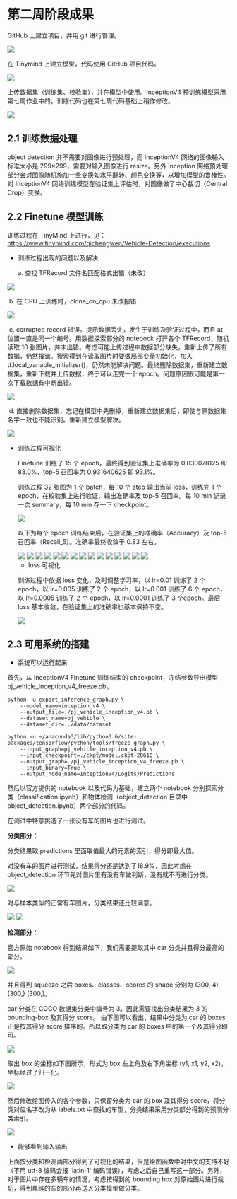 # 第二周阶段成果

GitHub 上建立项目，并用 git 进行管理。

<img src="./reference image/GitHub.png"/>

在 Tinymind 上建立模型，代码使用 GitHub 项目代码。

<img src="./reference image/tinymind_pj.png"/>

上传数据集（训练集、校验集），并在模型中使用。InceptionV4 预训练模型采用第七周作业中的，训练代码也在第七周代码基础上稍作修改。

<img src="./reference image/dataset.png"/>

## 2.1 训练数据处理

object detection 并不需要对图像进行预处理，而 InceptionV4 网络的图像输入标准大小是 299×299，需要对输入图像进行 resize。另外 Inception 网络预处理部分会对图像随机施加一些变换如水平翻转、颜色变换等，以增加模型的鲁棒性。对 InceptionV4 网络训练模型在验证集上评估时，对图像做了中心裁切（Central Crop）变换。

## 2.2 Finetune 模型训练

训练过程在 TinyMind 上进行，见：https://www.tinymind.com/qichengwen/Vehicle-Detection/executions

- 训练过程出现的问题以及解决

  a. 查找 TFRecord 文件名匹配格式出错（未改）

<img src="./reference image/err_dataset_name.png"/>

​	b. 在 CPU 上训练时，clone_on_cpu 未改报错

<img src="./reference image/CPU_clone.png"/>

​	c. corrupted record 错误。提示数据丢失，发生于训练及验证过程中，而且 at 位置一直是同一个编号。用数据探索部分的 notebook 打开各个 TFRecord，随机读取 10 张图片，并未出错。考虑可能上传过程中数据部分缺失，重新上传了所有数据，仍然报错。搜索得到在读取图片时要做局部变量初始化，加入 tf.local_variable_initializer()，仍然未能解决问题。最终删除数据集，重新建立数据集，重新下载并上传数据，终于可以走完一个 epoch。问题原因很可能是第一次下载数据有中断出错。

<img src="./reference image/corrupted_error.jpg" />

​	d. 直接删除数据集，忘记在模型中先删掉，重新建立数据集后，即使与原数据集名字一致也不能识别。重新建立模型解决。

<img src="./reference image/warning1.png" />

- 训练过程可视化

  Finetune 训练了 15 个 epoch，最终得到验证集上准确率为 0.830078125 即 83.0%，top-5 召回率为 0.931640625 即 93.1%。

  训练过程 32 张图为 1 个 batch，每 10 个 step 输出当前 loss，训练完 1 个 epoch，在校验集上进行验证，输出准确率及 top-5 召回率。每 10 min 记录一次 summary，每 10 min 存一下 checkpoint。

  <img src="./reference image/training.png" >

  以下为每个 epoch 训练结束后，在验证集上的准确率（Accuracy）及 top-5 召回率（Recall_5）。准确率最终收敛于 0.83 左右。

  <img src="./reference image/epoch1.png" >

  <img src="./reference image/epoch2.png" >

  <img src="./reference image/epoch3.png" >

  <img src="./reference image/epoch4.png" >

  <img src="./reference image/epoch5.png" >

  <img src="./reference image/epoch6.png" >

  <img src="./reference image/epoch7.png" >

  <img src="./reference image/epoch8.png" >

  <img src="./reference image/epoch9.png" >

  <img src="./reference image/epoch10.png" >

  <img src="./reference image/epoch11.png" >

  <img src="./reference image/epoch12.png" >

  <img src="./reference image/epoch13.png" >

  <img src="./reference image/epoch14.png" >

  <img src="./reference image/epoch15.png" >

  - loss 可视化

  训练过程中依据 loss 变化，及时调整学习率，以 lr=0.01 训练了 2 个 epoch，以 lr=0.005 训练了 2 个 epoch，以 lr=0.001 训练了 6 个 epoch，以 lr=0.0005 训练了 2 个 epoch，以 lr=0.0001 训练了 3 个epoch。最后 loss 基本收敛，在验证集上的准确率也基本保持不变。

  <img src="./reference image/loss.png" >

## 2.3 可用系统的搭建

- 系统可以运行起来

首先，从 InceptionV4 Finetune 训练结束的 checkpoint，冻结参数导出模型 pj_vehicle_inception_v4_freeze.pb。

```
python -u export_inference_graph.py \
    --model_name=inception_v4 \
    --output_file=./pj_vehicle_inception_v4.pb \
    --dataset_name=pj_vehicle \
    --dataset_dir=../data/dataset

python -u ~/anaconda3/lib/python3.6/site-packages/tensorflow/python/tools/freeze_graph.py \
    --input_graph=pj_vehicle_inception_v4.pb \
    --input_checkpoint=./ckpt/model.ckpt-20610 \
    --output_graph=./pj_vehicle_inception_v4_freeze.pb \
    --input_binary=True \
    --output_node_name=InceptionV4/Logits/Predictions
```

然后以官方提供的 notebook 以及代码为基础，建立两个 notebook 分别探索分类（classification.ipynb）和物体检测（object_detection 目录中 object_detection.ipynb）两个部分的代码。

在测试中特意挑选了一张没有车的图片也进行测试。

**分类部分：**

分类结果取 predictions 里面取值最大的元素的索引，得分即最大值。

对没有车的图片进行测试，结果得分还是达到了18.9%，因此考虑在 object_detection 环节先对图片里有没有车做判断，没有就不再进行分类。

<img src="./reference image/cls_on_nocar.png" >

对与样本类似的正常有车图片，分类结果还比较满意。

<img src="./reference image/test.jpg" >

<img src="./reference image/cls_on_test.png" >

**检测部分：**

官方原始 notebook 得到结果如下，我们需要提取其中 car 分类并且得分最高的部分。

<img src="./reference image/out1.jpg" >

并且得到 squeeze 之后 boxes、classes、scores 的 shape 分别为 (300, 4) (300,) (300,)。

car 分类在 COCO 数据集分类中编号为 3。因此需要找出分类结果为 3 的 bounding-box 及其得分 score。 由下图可以看出，结果中分类为 car 的 boxes 正是按其得分 score 排序的。所以取分类为 car 的 boxes 中的第一个及其得分即可。

<img src="./reference image/boxes and scores.png" >

取出 box 的坐标如下图所示，形式为 box 左上角及右下角坐标 (y1, x1, y2, x2)，坐标经过了归一化。

<img src="./reference image/find_box.png" >

然后修改绘图传入的各个参数，只保留分类为 car 的 box 及其得分 score，将分类对应名字改为从 labels.txt 中查找的车型，分类结果采用分类部分得到的预测分类索引。

<img src="./reference image/out_prim.jpg" >

- 能够看到输入输出

上面按分类和检测两部分得到了可视化的结果，但是绘图函数中对中文的支持不好（不用 utf-8 编码会报 'latin-1' 编码错误），考虑之后自己重写这一部分。另外，对于图片中存在多辆车的情况，考虑按得到的 bounding box 对原始图片进行裁切，得到单纯的车的部分再送入分类模型做分类。